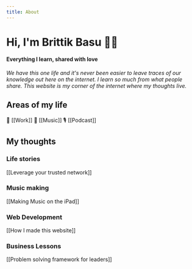 ```yaml
---
title: About
---
```


# Hi, I'm Brittik Basu 👋🏾

#### Everything I learn, shared with love


*We have this one life and it's never been easier to leave traces of our knowledge out here on the internet. I learn so much from what people share. This website is my corner of the internet where my thoughts live.*


## Areas of my life  
💼 [[Work]]    🎸 [[Music]]    🎙 [[Podcast]]


## My thoughts

### Life stories
[[Leverage your trusted network]]

### Music making
[[Making Music on the iPad]]

### Web Development
[[How I made this website]]

### Business Lessons
[[Problem solving framework for leaders]]
